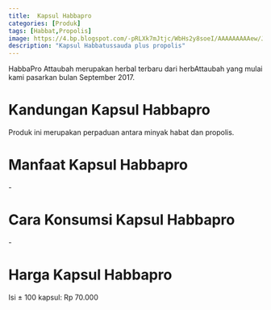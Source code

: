 ```yaml
---
title:  Kapsul Habbapro
categories: [Produk]
tags: [Habbat,Propolis]
image: https://4.bp.blogspot.com/-pRLXk7mJtjc/WbHs2y8soeI/AAAAAAAAAew/J8Q3F3tWBlgtVub_QKbEd2S4W6gOxgV-ACKgBGAs/s1600/habbapro-attaubah.png
description: "Kapsul Habbatussauda plus propolis"
---
```


<div>HabbaPro Attaubah merupakan herbal terbaru dari herbAttaubah yang mulai kami pasarkan bulan September 2017.</div>

<h1>Kandungan Kapsul Habbapro</h1>

<div>Produk ini merupakan perpaduan antara minyak habat dan propolis.</div>

<h1>Manfaat Kapsul Habbapro</h1>

<div>-</div>

<h1>Cara Konsumsi Kapsul Habbapro</h1>

<div>-</div>

<h1>Harga Kapsul Habbapro</h1>

<div>Isi ± 100 kapsul: Rp 70.000</div>